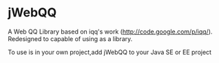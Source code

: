 jWebQQ
======

A Web QQ Library based on iqq's work (http://code.google.com/p/iqq/). Redesigned to capable of using as a library.

To use is in your own project,add jWebQQ to your Java SE or EE project